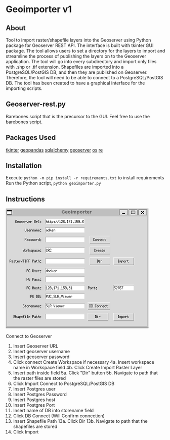# Geoimporter v1

## About
Tool to import raster/shapefile layers into the Geoserver using Python package for Geoserver REST API. The interface is built with 
tkinter GUI package. The tool allows users to set a directory for the layers to import and streamline the process of publishing the layers
on to the Geoserver application. The tool will go into every subdirectory and import only files with .shp or .tif extension. Shapefiles
are imported into a PostgreSQL/PostGIS DB, and then they are published on Geoserver. Therefore, the tool will need to be able to connect
to a PostgreSQL/PostGIS DB. The tool has been created to have a graphical interface for the importing scripts. 

## Geoserver-rest.py
Barebones script that is the precursor to the GUI. Feel free to use the barebones script.

## Packages Used
[tkinter](https://docs.python.org/3/library/tkinter.html)
[geopandas](https://geopandas.org/en/stable/index.html)
[sqlalchemy](https://www.sqlalchemy.org)
[geoserver](https://geoserver.org)
[os](https://docs.python.org/3/library/os.html)
[re](https://docs.python.org/3/library/re.html)

## Installation
Execute ```python -m pip install -r requirements.txt``` to install requirements
Run the Python script, ```python geoimporter.py```

## Instructions
![geoserver importer screenshot](geo_importer_screenshot.png)

Connect to Geoserver
1. Insert Geoserver URL
2. Insert geoserver username
3. Insert geoserver password
4. Click connect
Create Workspace if necessary
4a. Insert workspace name in Workspace field
4b. Click Create
Import Raster Layer
5. Insert path inside field
5a. Click "Dir" button
5b. Navigate to path that the raster files are stored
6. Click Import
Connect to PostgreSQL/PostGIS DB
7. Insert Postgres user
8. Insert Postgres Password
9. Insert Postgres host
10. Insert Postgres Port
11. Insert name of DB into storename field
12. Click DB Connect (Will Confirm connection)
13. Insert Shapefile Path
13a. Click Dir
13b. Navigate to path that the shapefiles are stored
14. Click Import
